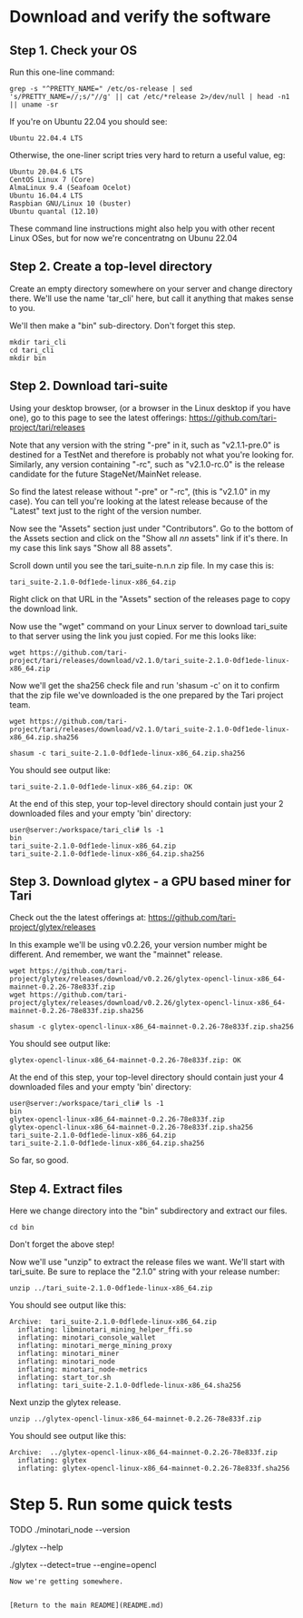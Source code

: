 # Download and verify the software
 
## Step 1. Check your OS

Run this one-line command:

```console
grep -s "^PRETTY_NAME=" /etc/os-release | sed 's/PRETTY_NAME=//;s/"//g' || cat /etc/*release 2>/dev/null | head -n1 || uname -sr
```

If you're on Ubuntu 22.04 you should see:

```console
Ubuntu 22.04.4 LTS
```

Otherwise, the one-liner script tries very hard to return a useful value, eg: 

```console
Ubuntu 20.04.6 LTS
CentOS Linux 7 (Core)
AlmaLinux 9.4 (Seafoam Ocelot)
Ubuntu 16.04.4 LTS
Raspbian GNU/Linux 10 (buster)
Ubuntu quantal (12.10)
```
  
These command line instructions might also help you with other recent Linux OSes, but for 
now we're concentratng on Ubunu 22.04

## Step 2. Create a top-level directory

Create an empty directory somewhere on your server and change directory there. We'll use the
name 'tar_cli' here, but call it anything that makes sense to you.

We'll then make a "bin" sub-directory. Don't forget this step.

```console
mkdir tari_cli
cd tari_cli
mkdir bin
```

## Step 2. Download tari-suite

Using your desktop browser, (or a browser in the Linux desktop if you have one), go to this page 
to see the latest offerings: https://github.com/tari-project/tari/releases

Note that any version with the string "-pre" in it, such as "v2.1.1-pre.0" is destined for a TestNet and
therefore is probably not what you're looking for. Similarly, any version containing "-rc", such as
"v2.1.0-rc.0" is the release candidate for the future StageNet/MainNet release.

So find the latest release without "-pre" or "-rc", (this is "v2.1.0" in my case). You can tell you're 
looking at the latest release because of the "Latest" text just to the right of the version number.

Now see the "Assets" section just under "Contributors". Go to the bottom of the Assets section and click on
the "Show all *nn* assets" link if it's there. In my case this link says "Show all 88 assets".

Scroll down until you see the tari_suite-n.n.n zip file. In my case this is:

```console
tari_suite-2.1.0-0df1ede-linux-x86_64.zip
```

Right click on that URL in the "Assets" section of the releases page to copy the download link.

Now use the "wget" command on your Linux server to download tari_suite to that server using the link you
just copied. For me this looks like:

```console
wget https://github.com/tari-project/tari/releases/download/v2.1.0/tari_suite-2.1.0-0df1ede-linux-x86_64.zip
```

Now we'll get the sha256 check file and run 'shasum -c' on it to confirm that the zip file we've downloaded 
is the one prepared by the Tari project team.

```console
wget https://github.com/tari-project/tari/releases/download/v2.1.0/tari_suite-2.1.0-0df1ede-linux-x86_64.zip.sha256

shasum -c tari_suite-2.1.0-0df1ede-linux-x86_64.zip.sha256
```

You should see output like:

```console
tari_suite-2.1.0-0df1ede-linux-x86_64.zip: OK
```

At the end of this step, your top-level directory should contain just your 2 downloaded files and your empty 'bin'
directory:

```console
user@server:/workspace/tari_cli# ls -1
bin
tari_suite-2.1.0-0df1ede-linux-x86_64.zip
tari_suite-2.1.0-0df1ede-linux-x86_64.zip.sha256
```

## Step 3. Download glytex - a GPU based miner for Tari

Check out the the latest offerings at: https://github.com/tari-project/glytex/releases

In this example we'll be using v0.2.26, your version number might be different. And remember, we want the "mainnet" release.


```console
wget https://github.com/tari-project/glytex/releases/download/v0.2.26/glytex-opencl-linux-x86_64-mainnet-0.2.26-78e833f.zip
wget https://github.com/tari-project/glytex/releases/download/v0.2.26/glytex-opencl-linux-x86_64-mainnet-0.2.26-78e833f.zip.sha256

shasum -c glytex-opencl-linux-x86_64-mainnet-0.2.26-78e833f.zip.sha256
```
You should see output like:

```console
glytex-opencl-linux-x86_64-mainnet-0.2.26-78e833f.zip: OK
```

At the end of this step, your top-level directory should contain just your 4 downloaded files and your empty 'bin'
directory:

```console
user@server:/workspace/tari_cli# ls -1
bin
glytex-opencl-linux-x86_64-mainnet-0.2.26-78e833f.zip
glytex-opencl-linux-x86_64-mainnet-0.2.26-78e833f.zip.sha256
tari_suite-2.1.0-0df1ede-linux-x86_64.zip
tari_suite-2.1.0-0df1ede-linux-x86_64.zip.sha256
```

So far, so good.

## Step 4. Extract files 

Here we change directory into the "bin" subdirectory and extract our files.

```console
cd bin
```

Don't forget the above step!

Now we'll use "unzip" to extract the release files we want. We'll start with tari_suite. Be sure to replace the "2.1.0" string with your release number:

```console
unzip ../tari_suite-2.1.0-0df1ede-linux-x86_64.zip
```

You should see output like this:

```console
Archive:  tari_suite-2.1.0-0dflede-linux-x86_64.zip
  inflating: libminotari_mining_helper_ffi.so
  inflating: minotari_console_wallet
  inflating: minotari_merge_mining_proxy
  inflating: minotari_miner
  inflating: minotari_node
  inflating: minotari_node-metrics
  inflating: start_tor.sh
  inflating: tari_suite-2.1.0-0dflede-linux-x86_64.sha256
```

Next unzip the glytex release.

```console
unzip ../glytex-opencl-linux-x86_64-mainnet-0.2.26-78e833f.zip
```

You should see output like this:

```console
Archive:  ../glytex-opencl-linux-x86_64-mainnet-0.2.26-78e833f.zip
  inflating: glytex
  inflating: glytex-opencl-linux-x86_64-mainnet-0.2.26-78e833f.sha256
```

# Step 5. Run some quick tests


TODO
./minotari_node --version

./glytex --help

./glytex --detect=true --engine=opencl
```
Now we're getting somewhere.


[Return to the main README](README.md)
